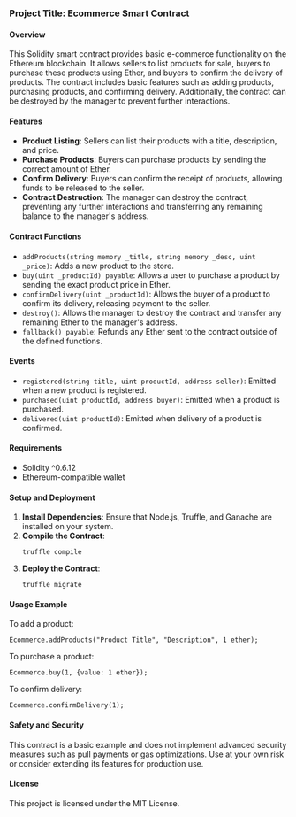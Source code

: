 
### Project Title: Ecommerce Smart Contract

#### Overview

This Solidity smart contract provides basic e-commerce functionality on the Ethereum blockchain. It allows sellers to list products for sale, buyers to purchase these products using Ether, and buyers to confirm the delivery of products. The contract includes basic features such as adding products, purchasing products, and confirming delivery. Additionally, the contract can be destroyed by the manager to prevent further interactions.

#### Features

- **Product Listing**: Sellers can list their products with a title, description, and price.
- **Purchase Products**: Buyers can purchase products by sending the correct amount of Ether.
- **Confirm Delivery**: Buyers can confirm the receipt of products, allowing funds to be released to the seller.
- **Contract Destruction**: The manager can destroy the contract, preventing any further interactions and transferring any remaining balance to the manager's address.

#### Contract Functions

- `addProducts(string memory _title, string memory _desc, uint _price)`: Adds a new product to the store.
- `buy(uint _productId) payable`: Allows a user to purchase a product by sending the exact product price in Ether.
- `confirmDelivery(uint _productId)`: Allows the buyer of a product to confirm its delivery, releasing payment to the seller.
- `destroy()`: Allows the manager to destroy the contract and transfer any remaining Ether to the manager's address.
- `fallback() payable`: Refunds any Ether sent to the contract outside of the defined functions.

#### Events

- `registered(string title, uint productId, address seller)`: Emitted when a new product is registered.
- `purchased(uint productId, address buyer)`: Emitted when a product is purchased.
- `delivered(uint productId)`: Emitted when delivery of a product is confirmed.

#### Requirements

- Solidity ^0.6.12
- Ethereum-compatible wallet

#### Setup and Deployment

1. **Install Dependencies**: Ensure that Node.js, Truffle, and Ganache are installed on your system.
2. **Compile the Contract**:
   ```shell
   truffle compile
   ```
3. **Deploy the Contract**:
   ```shell
   truffle migrate
   ```

#### Usage Example

To add a product:

```solidity
Ecommerce.addProducts("Product Title", "Description", 1 ether);
```

To purchase a product:

```solidity
Ecommerce.buy(1, {value: 1 ether});
```

To confirm delivery:

```solidity
Ecommerce.confirmDelivery(1);
```

#### Safety and Security

This contract is a basic example and does not implement advanced security measures such as pull payments or gas optimizations. Use at your own risk or consider extending its features for production use.

#### License

This project is licensed under the MIT License.


